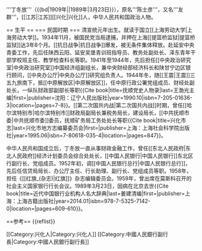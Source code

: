 '''丁冬放'''（{{bd|1909年||1989年|3月23日}}），原名'''陈士彦'''，又名'''友群'''，[[江苏|江苏]][[兴化|兴化]]人，中华人民共和国政治人物。

== 生平 ==
=== 民国时期 ===
清宣统元年出生。就读于国立[[上海劳动大学|上海劳动大学]]。1934年11月，被国民党当局逮捕，并押在上海[[提篮桥监狱|提篮桥监狱]]达3年8个月。[[抗日战争|抗日战争]]爆发，被无条件集体释放。赴延安中央青委工作，先后任陕西云阳、延安吴堡青训班指导员、教务处副处长、泽东青年干部学校班主任、教学检查科长等职。1941年至1944年，先后担任[[中央政治研究室|中央政治研究室]]中国经济组副组长，兼中央财经部经济科长和陕甘宁边区银行顾问，[[中央办公厅|中央办公厅]]研究组负责人。1944年冬，随[[王震|王震]]三五九旅南下，抵[[中原解放区|中原解放区]]，任中原行政公署党组成员、财经处副处长，一纵队财政部副部长等职<ref>{{Cite book|title=抚顺党史人物录|last=王渤光主编|first=|publisher=沈阳：辽宁人民出版社|year=1990.10|isbn=7-205-01636-3|location=|pages=7-8}}</ref>。[[第二次国共内战|第二次国共内战]]时期，曾任[[哈尔滨特别市|哈尔滨特别市]]财政局副局长兼税务局长，建设局长，[[中共抚顺市委|中共抚顺市委]]委员，抚顺矿务局工务处处长等职<ref>{{Cite book|title=兴化市志|last=兴化市地方志编纂委员会|first=|publisher=上海：上海社会科学院出版社|year=1995.06|isbn=7-80618-035-4|location=|pages=847}}</ref>。

中华人民共和国成立后，丁冬放一直从事财政金融工作，曾任[[东北人民政府|东北人民政府]]经济计划委员会综合处处长，[[中国人民银行|中国人民银行]]东北区行副行长、党组成员。1952年初，调[[中国人民银行总行|中国人民银行总行]]，先后任信贷局局长、办公厅主任、行长助理、副行长、党组成员等职。1958年，担任《[[红旗_(杂志)|红旗]]》杂志编辑委员会。1959年，曾出席在莫斯科召开的社会主义国家银行行长会议。1989年3月23日，因病在北京去世<ref>{{Cite book|title=近代中国银行业机构人名大辞典|last=姜建清编|first=|publisher=上海：上海古籍出版社|year=2014.01|isbn=978-7-5325-7142-0|location=|pages=609-610}}</ref>。

==参考==
{{reflist}}

[[Category:兴化人|Category:兴化人]]
[[Category:中國人民銀行副行長|Category:中國人民銀行副行長]]